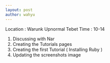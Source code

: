 ```yaml
---
layout: post
author: wahyu
---
```


Location : Warunk Upnormal Tebet
Time : 10-14



1. Discussing with Nar
2. Creating the Tutorials pages
3. Creating the first Tutorial ( Installing Ruby )
4. Updating the screenshots image